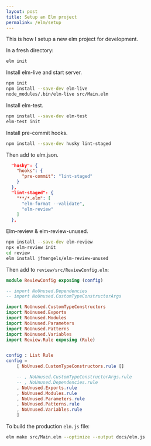 ```yaml
---
layout: post
title: Setup an Elm project
permalink: /elm/setup
---
```

This is how I setup a new elm project for development.

In a fresh directory:
```sh
elm init
```

Install elm-live and start server.
```sh
npm init
npm install --save-dev elm-live
node_modules/.bin/elm-live src/Main.elm
```

Install elm-test.
```sh
npm install --save-dev elm-test
elm-test init
```

Install pre-commit hooks.
```sh
npm install --save-dev husky lint-staged
```

Then add to elm.json.
```json
  "husky": {
    "hooks": {
      "pre-commit": "lint-staged"
    }
  },
  "lint-staged": {
    "**/*.elm": [
      "elm-format --validate",
      "elm-review"
    ]
  },
```

Elm-review & elm-review-unused.
```sh
npm install --save-dev elm-review
npx elm-review init
cd review
elm install jfmengels/elm-review-unused
```

Then add to `review/src/ReviewConfig.elm`:
```elm
module ReviewConfig exposing (config)

-- import NoUnused.Dependencies
-- import NoUnused.CustomTypeConstructorArgs

import NoUnused.CustomTypeConstructors
import NoUnused.Exports
import NoUnused.Modules
import NoUnused.Parameters
import NoUnused.Patterns
import NoUnused.Variables
import Review.Rule exposing (Rule)


config : List Rule
config =
    [ NoUnused.CustomTypeConstructors.rule []

    -- , NoUnused.CustomTypeConstructorArgs.rule
    -- , NoUnused.Dependencies.rule
    , NoUnused.Exports.rule
    , NoUnused.Modules.rule
    , NoUnused.Parameters.rule
    , NoUnused.Patterns.rule
    , NoUnused.Variables.rule
    ]
```


To build the production `elm.js` file:
```sh
elm make src/Main.elm --optimize --output docs/elm.js
```
